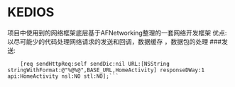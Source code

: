 # KEDIOS
项目中使用到的网络框架底层基于AFNetworking整理的一套网络开发框架
优点:以尽可能少的代码处理网络请求的发送和回调，数据缓存 ，数据包的处理
###发送:
```KDNetHttpReqCenter *req=[[KDNetHttpReqCenter alloc] init];
    [req sendHttpReq:self sendDic:nil URL:[NSString stringWithFormat:@"%@%@",BASE_URL,HomeActivity] responseDWay:1 api:HomeActivity nsl:NO stl:NO];```
